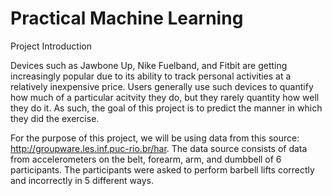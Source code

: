 # Practical Machine Learning
Project Introduction

Devices such as Jawbone Up, Nike Fuelband, and Fitbit are getting increasingly popular due to its ability to track personal activities at a relatively inexpensive price. Users generally use such devices to quantify how much of a particular acitvity they do, but they rarely quantity how well they do it. As such, the goal of this project is to predict the manner in which they did the exercise.

For the purpose of this project, we will be using data from this source: http://groupware.les.inf.puc-rio.br/har. The data source consists of data from accelerometers on the belt, forearm, arm, and dumbbell of 6 participants. The participants were asked to perform barbell lifts correctly and incorrectly in 5 different ways.
